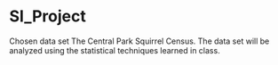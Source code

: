 # SI_Project
Chosen data set The Central Park Squirrel Census.
The data set will be analyzed using the statistical techniques learned in class.
